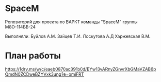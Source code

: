 # SpaceM
Репозиторий для проекта по ВАРКТ команды "SpaceM" группы М8О-114БВ-24

Выполняли: Буйлов А.М.  Зайцев Т.И.  Лоскутова А.Д  Харжевская В.М.
# План работы
https://1drv.ms/w/c/eaeb0870ac391b0d/EYw13vARnyZGnvrXbGMaVZAB6pQmdN0ZCDweBZYVxk3ung?e=omiFRT
